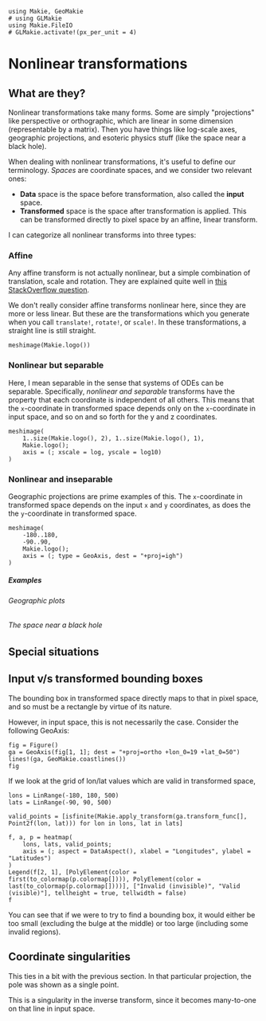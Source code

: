 ```@setup nonlinear-transformations
using Makie, GeoMakie
# using GLMakie
using Makie.FileIO
# GLMakie.activate!(px_per_unit = 4)
```
# Nonlinear transformations


## What are they?

Nonlinear transformations take many forms.  Some are simply "projections" like perspective or orthographic, which are linear in some dimension (representable by a matrix).  Then you have things like log-scale axes, geographic projections, and esoteric physics stuff (like the space near a black hole).

When dealing with nonlinear transformations, it's useful to define our terminology.  _Spaces_ are coordinate spaces, and we consider two relevant ones:
- **Data** space is the space before transformation, also called the **input** space.
- **Transformed** space is the space after transformation is applied.  This can be transformed directly to pixel space by an affine, linear transform.

I can categorize all nonlinear transforms into three types:

### Affine

Any affine transform is not actually nonlinear, but a simple combination of translation, scale and rotation.  They are explained quite well in [this StackOverflow question](https://gamedev.stackexchange.com/questions/72044/why-do-we-use-4x4-matrices-to-transform-things-in-3d).

We don't really consider affine transforms nonlinear here, since they are more or less linear.  But these are the transformations which you generate when you call `translate!`, `rotate!`, or `scale!`.  In these transformations, a straight line is still straight.

```@example nonlinear-transformations
meshimage(Makie.logo())
```

### Nonlinear but separable

Here, I mean separable in the sense that systems of ODEs can be separable.  Specifically, _nonlinear and separable_ transforms have the property that each coordinate is independent of all others.  This means that the `x`-coordinate in transformed space depends only on the `x`-coordinate in input space, and so on and so forth for the y and z coordinates.

```@example nonlinear-transformations
meshimage(
    1..size(Makie.logo(), 2), 1..size(Makie.logo(), 1),
    Makie.logo();
    axis = (; xscale = log, yscale = log10)
)
```

### Nonlinear and inseparable

Geographic projections are prime examples of this.  The `x`-coordinate in transformed space depends on the input `x` and `y` coordinates, as does the the `y`-coordinate in transformed space.

```@example nonlinear-transformations
meshimage(
    -180..180,
    -90..90,
    Makie.logo();
    axis = (; type = GeoAxis, dest = "+proj=igh")
)
```

##### Examples

###### Geographic plots

###### The space near a black hole

## Special situations

## Input v/s transformed bounding boxes

The bounding box in transformed space directly maps to that in pixel space, and so must be a rectangle by virtue of its nature.

However, in input space, this is not necessarily the case.  Consider the following GeoAxis:

```@example nonlinear-transformations
fig = Figure()
ga = GeoAxis(fig[1, 1]; dest = "+proj=ortho +lon_0=19 +lat_0=50")
lines!(ga, GeoMakie.coastlines())
fig
```

If we look at the grid of lon/lat values which are valid in transformed space,

```@example nonlinear-transformations
lons = LinRange(-180, 180, 500)
lats = LinRange(-90, 90, 500)

valid_points = [isfinite(Makie.apply_transform(ga.transform_func[], Point2f(lon, lat))) for lon in lons, lat in lats]

f, a, p = heatmap(
    lons, lats, valid_points;
    axis = (; aspect = DataAspect(), xlabel = "Longitudes", ylabel = "Latitudes")
)
Legend(f[2, 1], [PolyElement(color = first(to_colormap(p.colormap[]))), PolyElement(color = last(to_colormap(p.colormap[])))], ["Invalid (invisible)", "Valid (visible)"], tellheight = true, tellwidth = false)
f
```

You can see that if we were to try to find a bounding box, it would either be too small (excluding the bulge at the middle) or too large (including some invalid regions).

## Coordinate singularities

This ties in a bit with the previous section.  In that particular projection, the pole was shown as a single point.

This is a singularity in the inverse transform, since it becomes many-to-one on that line in input space.